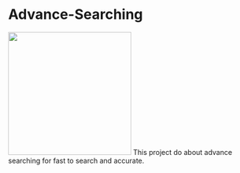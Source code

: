 # Advance-Searching
<img src="https://cdn.worldvectorlogo.com/logos/react.svg" width="250" height="250"/>
This project do about advance searching for fast to search and accurate.
